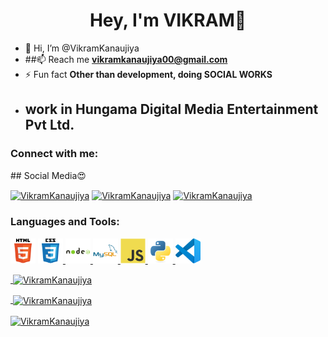 <h1 align="center">Hey, I'm VIKRAM👋</h1>

- 👋 Hi, I’m @VikramKanaujiya <br>
- ##📫 Reach me **vikramkanaujiya00@gmail.com** <br>
- ⚡ Fun fact **Other than development, doing SOCIAL WORKS** <br>
- ## work in Hungama Digital Media Entertainment Pvt Ltd.
<h3 align="left">Connect with me:</h3>
## Social Media😍
<p align="left">
<a href="https://https://www.linkedin.com/in/vikram-kanaujiya-//" target="blank"><img align="center" src="https://raw.githubusercontent.com/rahuldkjain/github-profile-readme-generator/master/src/images/icons/Social/linked-in-alt.svg" alt="VikramKanaujiya" height="30" width="40" /></a>
<a href="https://www.facebook.com/vikram.kanaujiya.359"//" target="blank"><img align="center" src="https://raw.githubusercontent.com/rahuldkjain/github-profile-readme-generator/master/src/images/icons/Social/facebook.svg" alt="VikramKanaujiya" height="30" width="40" /></a>
<a href="https://www.instagram.com/_vikram_babu_" target="blank"><img align="center" src="https://raw.githubusercontent.com/rahuldkjain/github-profile-readme-generator/master/src/images/icons/Social/instagram.svg" alt="VikramKanaujiya" height="30" width="40" /></a>
</p>
<h3 align="left">Languages and Tools:</h3>

<img src="https://raw.githubusercontent.com/devicons/devicon/master/icons/html5/html5-original-wordmark.svg" alt="html5" width="40" height="40"/> </a> <a href="https://www.java.com" target="_blank" rel="noreferrer"> <img src="https://raw.githubusercontent.com/devicons/devicon/master/icons/css3/css3-original-wordmark.svg" alt="css3" width="40" height="40"/> </a> <a href="https://www.w3.org/html/" target="_blank" rel="noreferrer"> <img src="https://raw.githubusercontent.com/devicons/devicon/master/icons/nodejs/nodejs-original-wordmark.svg" alt="nodejs" width="40" height="40"/> </a> <a href="https://www.nodejs.com/" target="_blank" rel="noreferrer"> <img src="https://raw.githubusercontent.com/devicons/devicon/master/icons/mysql/mysql-original-wordmark.svg" alt="mysql" width="40" height="40"/> </a> <a href="https://vuepress.vuejs.org/" target="_blank" rel="noreferrer"> <img src="https://raw.githubusercontent.com/devicons/devicon/master/icons/javascript/javascript-original.svg" alt="javascript" width="40" height="40"/> </a> <a href="https://www.mysql.com/" target="_blank" rel="noreferrer">
<img src="https://github.com/devicons/devicon/blob/master/icons/python/python-original.svg" title="Python" alt="Python" width="40" height="40"/> 
<img src="https://github.com/devicons/devicon/blob/master/icons/vscode/vscode-original.svg" title="VsCode" alt="VsCode" width="40" height="40"/>
<p>&nbsp;<img align="center" src="https://github-readme-stats.vercel.app/api?username=VikramKanaujiya&show_icons=true&locale=en" alt="VikramKanaujiya" /></p>

<p>&nbsp;<img align="center" src="https://github-readme-stats.vercel.app/api?username=VikramKanaujiya&show_icons=true&locale=en" alt="VikramKanaujiya" /></p>

<p><img align="center" src="https://github-readme-streak-stats.herokuapp.com/?user=VikramKanaujiya&" alt="VikramKanaujiya" /></p>
